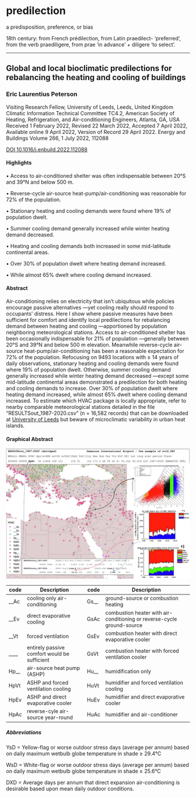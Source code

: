 # predilection

a predisposition, preference, or bias

18th century: from French prédilection, from Latin praedilect- ‘preferred’, from the verb praediligere, from prae ‘in advance’ + diligere ‘to select’.

---------------------------------------

## Global and local bioclimatic predilections for rebalancing the heating and cooling of buildings
### Eric Laurentius Peterson
Visiting Research Fellow, University of Leeds, Leeds, United Kingdom
Climatic Information Technical Committee TC4.2, American Society of Heating, Refrigeration, and Air-conditioning Engineers, Atlanta, GA, USA
Received 1 February 2022, Revised 22 March 2022, Accepted 7 April 2022, Available online 9 April 2022, Version of Record 29 April 2022.
Energy and Buildings Volume 266, 1 July 2022, 112088

[DOI 10.1016/j.enbuild.2022.112088](https://doi.org/10.1016/j.enbuild.2022.112088)

#### Highlights

• Access to air-conditioned shelter was often indispensable between 20°S and 39°N and below 500 m.

• Reverse-cycle air-source heat-pump/air-conditioning was reasonable for 72% of the population.

• Stationary heating and cooling demands were found where 19% of population dwelt.

• Summer cooling demand generally increased while winter heating demand decreased.

• Heating and cooling demands both increased in some mid-latitude continental areas.

• Over 30% of population dwelt where heating demand increased.

• While almost 65% dwelt where cooling demand increased.


#### Abstract
Air-conditioning relies on electricity that isn’t ubiquitous while policies encourage passive alternatives —yet cooling really should respond to occupants’ distress. Here I show where passive measures have been sufficient for comfort and identify local predilections for rebalancing demand between heating and cooling —apportioned by population neighboring meteorological stations. Access to air-conditioned shelter has been occasionally indispensable for 21% of population —generally between 20°S and 39°N and below 500 m elevation. Meanwhile reverse-cycle air-source heat-pump/air-conditioning has been a reasonable expectation for 72% of the population. Refocusing on 9493 locations with ≥ 14 years of daily observations, stationary heating and cooling demands were found where 19% of population dwelt. Otherwise, summer cooling demand generally increased while winter heating demand decreased —except some mid-latitude continental areas demonstrated a predilection for both heating and cooling demands to increase. Over 30% of population dwelt where heating demand increased, while almost 65% dwelt where cooling demand increased. To estimate which HVAC package is locally appropriate, refer to nearby comparable meteorological stations detailed in the file “RESULTSout_1987-2020.csv” (n = 16,582 records) that can be downloaded at [University of Leeds](https://doi.org/10.5518/967) but beware of microclimatic variability in urban heat islands.

#### Graphical Abstract
![Graphical abstract](Graphical_Abstract.jpg "Graphical abstract")

| code | Description | code | Description |
| ---- | ----------- | ---- | ----------- |
| __Ac | cooling only air-conditioning | Gs__ | ground-source or combustion heating |
| __Ev | direct evaporative cooling | GsAc | combustion heater with air-conditioning or reverse-cycle ground-source|
| __Vt | forced ventilation | GsEv | combustion heater with direct evaporative cooler |
| ____ | entirely passive comfort would be sufficient | GsVt | combustion heater with forced ventilation cooler |
| Hp__ | air-source heat pump (ASHP) | Hu__ | humidification only |
| HpVt | ASHP and forced ventilation cooling | HuVt | humidifier and forced ventilation cooling |
| HpEv | ASHP and direct evaporative cooler | HuEv | humidifier and direct evaporative cooler |
| HpAc | reverse-cyle air-source year-round | HuAc | humidifier and air-conditioner |


##### Abbreviations
YsD = Yellow-flag or worse outdoor stress days (average per annum) based on daily maximum wetbulb globe temperature in shade ≥ 29.4°C

WsD = White-flag or worse outdoor stress days (average per annum) based on daily maximum wetbulb globe temperature in shade ≥ 25.6°C

DXD = Average days per annum that direct expansion air-conditioning is desirable based upon mean daily outdoor conditions.
